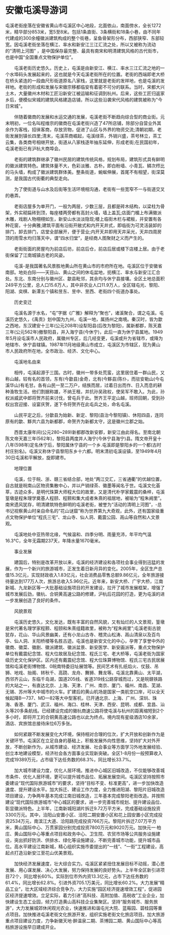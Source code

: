 # 安徽屯溪导游词  
屯溪老街座落在安徽省黄山市屯溪区中心地段，北面依山，南面傍水，全长1272米，精华部分853米，宽5至8米。包括1条直街、3条横街和18条小巷，由不同年代建成的300余幢徽派建筑构成的整个街巷，呈鱼骨架形分布，西部狭窄、东部较宽。因屯溪老街坐落在横江、率水和新安江三江汇流之处，所以又被称为流动的“清明上河图” ，是中国保存最完整、最具有南宋和明清建筑风格的古代街市，也是中国“全国重点文物保护单位”。  

　　屯溪老街历史悠久。历史上，屯溪是由新安江、横江、率水三江汇流之地的一个水埠码头发展起来的，这也就是今天屯溪老街所在的位置。老街的西端即老大桥在桥头紧连的一段曲尺形街道原名八家栈，这里就是老街的发祥地，也是屯溪的发祥地。老街的形成和发展与宋徽宗移都临安有着密不可分的联系。当时，宋都大兴土木，大量徽州木材和工匠沿新安江被运输和征调到杭州。后来，这些工匠归返家乡后，便模似宋城的建筑风格建造店铺，所以这些沿袭宋代风格的建筑被称为"今日宋城"。  

　　伴随着徽商的发展和水运交通的发展，屯溪老街不断趋向综合型的商业街。元末明初，一位名叫程维宗的徽商在屯溪老街兴造了47所店铺，除部分自营业外其余作为客栈，招徕客商，存放货物，促进了山区与外界的物资交流;清朝初期，老街发展到镇长四里;清末，屯溪茶商崛起，屯溪绿茶，外销兴盛，茶号林立，茶工云集，各类商号相继开放，街道从八家栈逐年抽东延伸，形成老街;在民国初年，屯溪老街已有沪杭大商埠会。  

　　老街的建筑群继承了徽州民居的建筑传统风格，规划布局，建筑形式具有鲜明的徽派建筑特色。建筑体量不大，色彩淡雅、古朴。即白粉墙、小青瓦、鳞次栉比的马头墙，构成了徽派建筑群体美。整条街道，蜿蜒伸展，首尾不有相望，街深莫测，是我国古代街衢的典型走向。  

　　为了使街道与山水及后街等生活环境相沟通，老街有一些宽窄不一与街道交叉的巷弄。  

　　老街店屋多为单开门，一般为两层，少数三层，且都是砖木结构，以梁柱为骨架，外实砌扁砖到顶，每座楼两旁都有高封火墙，墙上盖瓦;店面门楣上布满徽派木雕，戏剧人物栩栩如生，新安山水淡淡隐现;楼上临街木栏与裙板，并安置有各种花窗，十分典雅;建筑平面有沿街开敝式和内开天井式，即临街为可灵活装卸的排门，卸去排门，店堂全部展开，便于营业;内开天井即用天井采光，天井四周房顶的雨雪水均归落天中，谓“四水归堂”，是经商人图聚财之义而产生的。  

　　老街街面的房屋均为前店后坊，前店后仓，前店后居或楼下店楼上居。由于老街保留了江南城镇古老的风姿。  

　　屯溪-是我国著名风景胜地黄山所在黄山市的市府所在地。屯溪区位于安徽省南部。地处白际——天目山、黄山之间的休屯盆地，扼横江、率水与新安江汇合处。东北、东南分别与徽州区、歙县毗邻，其余均与休宁县接壤。全区土地总面积249平方公里，总人口15.6万人，其中非农业人口11.9万人，全区辖屯光、黎阳、阳湖、奕棋、新潭五个镇和昱东、昱中、昱西、老街四个街道办事处。  

　　历史变迁  

　　屯溪名源于水名，“屯”字据《广雅》解释为“聚也”，诸溪聚合，谓之屯溪。屯溪历史悠久，《禹贡》划中国为九州，屯溪一地，属扬州之南境。秦汉时，皆为歙之西地，东汉建安十三年(公元208年)设犁阳县(后改为黎阳)，属新都郡，陈天嘉三年(公元562年)撤黎阳县，并入海宁县(今休宁)，此后一直为休宁县属地。1949年5月设屯溪市人民政府，属徽州专区，后几经变更，屯溪或升为省辖市，或降为地辖市、休宁县辖镇。1987年11月地级黄山市成立，屯溪区为市辖区，现为黄山市人民政府所在地，全市政治、经济、文化中心。  

　　屯溪地名由来  

　　相传，屯溪起源于三国。古时，徽州一带多处荒蛮，这里居住着一群山民，又称山越，较有名的首领，东有(今歙县)金奇，北有(今黟县)陈仆，而驻安勒山(今屯溪华山)有毛甘。各有山民一至二万户，结族而居，过着日出而作、日入而息的耕种渔牧生活。他们割据称雄，不纳王租，并抗孙吴政权，使吴军不敢入。为此，孙权派威武中郎将贺齐前来讨伐，曾屯兵于此。贺齐王平定山越，班师回朝，受到孙权出宫迎接、设宴庆贺，遂下令将贺齐在此屯兵之处，命名屯溪。  

　　山民平定之后，分歙县为始新、新定、黎阳(县治今黎阳镇)、休阳四县，连同原有的歙、黟共六县为新都郡，命贺齐为新都太守，这是徽州立郡之始。  

　　西晋太康年间(公元280~289)新都郡改新安郡，新安江由此得名。至南北朝陈文帝天嘉三年(562年)，黎阳县两度并人海宁(今休宁县海宁)县。隋文帝开皇十八年(598年)定名休宁后，黎阳属休宁县的一个乡.屯溪即是黎阳乡的一个都(古时村庄别名)。屯溪又称休宁县黎阳东乡十六都。明末清初屯溪设镇，至1949年4月30日屯溪和平解放，旋即建市。  

　　地理位置  

　　屯溪，位于皖、浙、赣三省结合部，地处“两江交汇，三省通衢”的优越位置，自古就是皖南山区物资集散中心，并以产销绿茶、徽墨等闻名于世。屯溪文化荟萃，古迹众多，是明代珠算大师程大位的故里，又是清代朴学家戴震的桑梓，屯溪篁墩是程朱理学奠基人程颐、程颢和集大成者朱熹的祖居地，被喻为“程朱阙里”。南宋遗风犹存，明清建筑特色鲜明的屯溪老街，被誉为“活动的清明上河图”，-总书记视察黄山时亲自命名的“花山谜窟”称为世界第九大奇观，此外，还有国家级重点文物保护单位“程氏三宅”、龙山寺、仙人洞、戴震公园、鬲山等自然和人文景观。  

　　屯溪地处中亚热带北缘，气候温和、四季分明、雨量充沛，年平均气温16.3℃，全年无霜期237天，年降水量1670毫米。  

　　事业发展  

　　建国后，特别是改革开放以来，屯溪的经济建设和各项社会事业得到迅猛的发展，作为一个新兴的旅游城市，正发生着日新月异的变化。2005年，全区生产总值15.3亿元，实现财政收入1.83亿元，社会消费品零售总额9.86亿元，全年旅游接待量达到177万人次，旅游总收入5.96亿元。近年来，新安大桥、广宇大桥，江南新城、九龙新区等一大批基础设施项目的开发建设，拉开了城市发展框架，增强了城市发展后劲，徽杭、合铜黄高速公路的修建，沪杭后花园的打造，更为屯溪的进一步发展创造了良好的条件。  

　　风貌景观  

　　屯溪历史悠久，文化发达，既有丰富的自然风貌，又有灿烂的人文景观，篁墩是宋代著名理学家程颢、程颐和朱熹组籍故里，被称为“程朱阙里”;屯溪老街古貌犹存，花山、华山风景幽美，还有小龙山古寺、稽灵山松涛、鬲山清泉以及百鸟亭、仙人洞、关阳桥楼等名胜古迹。屯溪也是新安文化的中心，孕育了享誉中外的徽商、徽菜、徽剧、徽派建筑、徽派盆景、新安医学、新安画派等，重点文物保护单位有戴震纪念馆、程大位故居及纪念馆、程氏三宅、老大桥等，屯溪老街为国家级历史文化保护区。区内还有戴震纪念馆、程大位珠算博物馆、程氏三宅古民居展馆和屯溪老街博物馆、0皖南特委旧址展馆等。民间艺术有扎纸焰火、仗鼓、吊狮、地戏、抬阁、转秋千、高跷、龙舟、舞狮、舞龙等。屯溪北靠黄山、太平湖，西邻齐云山，东临千岛湖，国道205线、省道319线公路穿城而过，又是皖赣铁路的大站之一，有直达北京、上海、天津、广州、南京、厦门、福州、南昌、芜湖、无锡、苏州等大中城市的火车。扩建后的黄山机场是国家一类航空口岸，可以全天候起降B一737、MD一82等大中型客机，已开通北京、上海、广州、深圳、珠海、香港、厦门、武汉、福州、海口、桂林、天津、西安、昆明、成都、宜昌、汕头等20多条航线。已经建设完成的徽杭商速公路将使屯溪与杭州的距离缩短到2个多小时，即将开工的合铜黄高速公路也以此为终点。境内现有星级酒店10余家，酒店、宾旅馆总接待床位6万多张。  

　　如何紧跟不断发展变化大环境，保持相对合理的位次，扩大开放和创新作为是关键环节。屯溪区在立足自身的基础上，积极发展外向性思维，坚持扩大对外开放，不断创新作为，从城市建设、经济发展、社会事业等方面学习外地发展经验、创立本地建设模型，经济社会各方面事业实现新突破。全区1-8月份一般预算收入完成19389万元，占市级下达任务数的68.3%，同比增长33.7%。  

　　加大城市建设力度，优化人居环境。推进中心城区旧城改造，不仅能够改善城市条件、优化人居环境，更可以提升城市品位、拓展发展空间。屯溪区坚持按照市委建设“现代国际旅游城市”的要求，坚持“目标不变、标准更高”，进一步加快改造速度、提升建设水平。加大拆迁、建设工作力度，全力推进阳湖、黎阳片旧城改造项目建设，力争两年基本完成江南旧城改造，三年基本完成黎阳老街改造。并按照建设“现代国际旅游城市”中心城区的要求，进一步完善城市规划、提升建设品位、彰显徽派特色。上半年，江南新城阳湖片拆迁9.72万平方米，完成基础设施投资3300万元。其中，洽阳山安置小区、洽阳二期安置小区和花上园安置小区完成投资2534万元，南滨江大道、洽阳路完成投资766万元。黎阳片拆迁7.07万平方米，黄山国际中心、万贯家园分别完成投资7800万元和9020万元。加快元一·柏庄、黄山国际中心等重点项目和政务中心、卫生院、农贸市场等公共服务设施建设，突出抓好防洪、供排水、绿化等设施建设，不断完善城市功能，提升城市品位。高水平建设江南新城，精心组织实施市委提出的“一线”、“一街”工程建设，高起点打造沿新安江至花山优美景观。  

　　加快经济发展速度，壮大综合实力。屯溪区紧紧扭住发展目标不动摇，潜心思发展、用心谋发展、决心大发展，努力保持发展的良好势头。上半年全区新引进项目72个，同比增长60%。实际到位市外内资13.3亿元，占市下达任务数的61.4%，同比增长62.8%。引进外资705.1万美元，同比增长60.2%。大力发展“精品工业”，壮大区域经济综合竞争力，大力实施“园区经济提速增效工程”，促进园区经济提速增效。立足实际，着力引进“高科技、高附加值、高税收”工业企业，加快建设生态工业园，倾力打造黄山高科技企业集聚区。坚持“服务城市、服务旅游”，大力发展城郊休闲观光农业，快速推进和谐屯光大院、蓝莓园、碧桂园等重点项目。加快推进屯溪老街文化旅游开发，组织实施老街文化旅店项目。加大旅游重点项目建设力度，力争新徽天地·醉温泉二期、茶博园二期、黄山国际中心等高档旅游设施早日建成开业。  